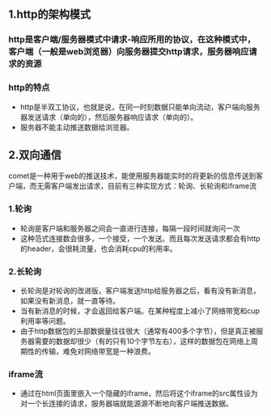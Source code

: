 ## 1.http的架构模式
### http是客户端/服务器模式中请求-响应所用的协议，在这种模式中，客户端（一般是web浏览器）向服务器提交http请求，服务器响应请求的资源
### http的特点
-  http是半双工协议，也就是说，在同一时刻数据只能单向流动，客户端向服务器发送请求（单向的），然后服务器响应请求（单向的）。
- 服务器不能主动推送数据给浏览器。
## 2.双向通信
comet是一种用于web的推送技术，能使用服务器能实时的将更新的信息传送到客户端，而无需客户端发出请求，目前有三种实现方式：轮询、长轮询和iframe流
### 1.轮询
- 轮询是客户端和服务器之间会一直进行连接，每隔一段时间就询问一次
- 这种范式连接数会很多，一个接受，一个发送。而且每次发送请求都会有http的header，会很耗流量，也会消耗cpu的利用率。
### 2.长轮询
- 长轮询是对轮询的改进版，客户端发送http给服务器之后，看有没有新消息，如果没有新消息，就一直等待。
- 当有新消息的时候，才会返回给客户端。在某种程度上减小了网络带宽和cup利用率等问题。
- 由于http数据包的头部数据量往往很大（通常有400多个字节），但是真正被服务器需要的数据却很少（有的只有10个字节左右），这样的数据包在网络上周期性的传输，难免对网络带宽是一种浪费。
### iframe流
- 通过在html页面里嵌入一个隐藏的iframe，然后将这个iframe的src属性设为对一个长连接的请求，服务器端就能源源不断地向客户端推送数据。
